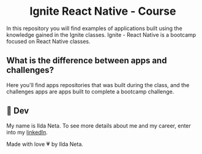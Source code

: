 <h1 align="center">Ignite React Native - Course</h1>

In this repository you will find examples of applications built using the knowledge gained in the Ignite classes. 
Ignite - React Native is a bootcamp focused on React Native classes.

## What is the difference between apps and challenges?

Here you'll find apps repositories that was built during the class, and the challenges apps are apps built to complete a bootcamp challenge.

## :pencil: Dev

My name is Ilda Neta.
To see more details about me and my career, enter into my [linkedIn](https://www.linkedin.com/in/ildaneta/).

Made with love :heartpulse: by Ilda Neta.
 
